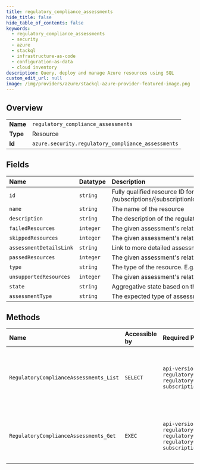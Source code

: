 ```yaml
---
title: regulatory_compliance_assessments
hide_title: false
hide_table_of_contents: false
keywords:
  - regulatory_compliance_assessments
  - security
  - azure    
  - stackql
  - infrastructure-as-code
  - configuration-as-data
  - cloud inventory
description: Query, deploy and manage Azure resources using SQL
custom_edit_url: null
image: /img/providers/azure/stackql-azure-provider-featured-image.png
---
```

  
    

## Overview
<table><tbody>
<tr><td><b>Name</b></td><td><code>regulatory_compliance_assessments</code></td></tr>
<tr><td><b>Type</b></td><td>Resource</td></tr>
<tr><td><b>Id</b></td><td><code>azure.security.regulatory_compliance_assessments</code></td></tr>
</tbody></table>

## Fields
| Name | Datatype | Description |
|:-----|:---------|:------------|
| `id` | `string` | Fully qualified resource ID for the resource. Ex - /subscriptions/&#123;subscriptionId&#125;/resourceGroups/&#123;resourceGroupName&#125;/providers/&#123;resourceProviderNamespace&#125;/&#123;resourceType&#125;/&#123;resourceName&#125; |
| `name` | `string` | The name of the resource |
| `description` | `string` | The description of the regulatory compliance assessment |
| `failedResources` | `integer` | The given assessment's related resources count with failed state. |
| `skippedResources` | `integer` | The given assessment's related resources count with skipped state. |
| `assessmentDetailsLink` | `string` | Link to more detailed assessment results data. The response type will be according to the assessmentType field |
| `passedResources` | `integer` | The given assessment's related resources count with passed state. |
| `type` | `string` | The type of the resource. E.g. "Microsoft.Compute/virtualMachines" or "Microsoft.Storage/storageAccounts" |
| `unsupportedResources` | `integer` | The given assessment's related resources count with unsupported state. |
| `state` | `string` | Aggregative state based on the assessment's scanned resources states |
| `assessmentType` | `string` | The expected type of assessment contained in the AssessmentDetailsLink |
## Methods
| Name | Accessible by | Required Params | Description |
|:-----|:--------------|:----------------|:------------|
| `RegulatoryComplianceAssessments_List` | `SELECT` | `api-version, regulatoryComplianceControlName, regulatoryComplianceStandardName, subscriptionId` | Details and state of assessments mapped to selected regulatory compliance control |
| `RegulatoryComplianceAssessments_Get` | `EXEC` | `api-version, regulatoryComplianceAssessmentName, regulatoryComplianceControlName, regulatoryComplianceStandardName, subscriptionId` | Supported regulatory compliance details and state for selected assessment |
